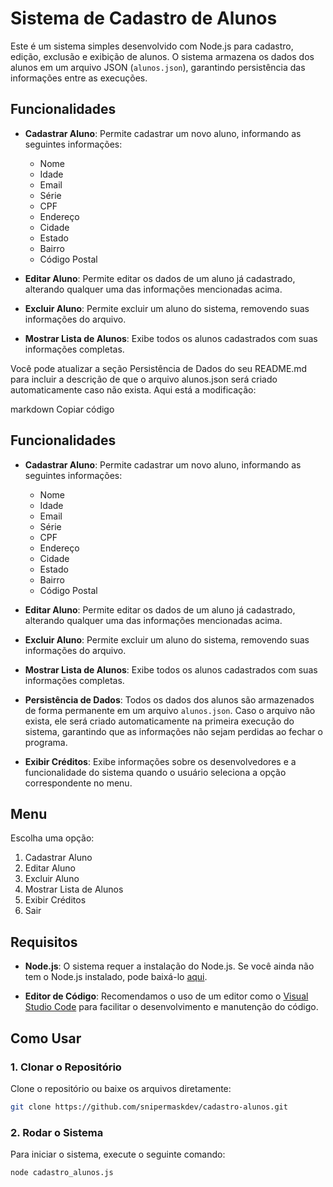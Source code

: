 # Sistema de Cadastro de Alunos

Este é um sistema simples desenvolvido com Node.js para cadastro, edição, exclusão e exibição de alunos. O sistema armazena os dados dos alunos em um arquivo JSON (`alunos.json`), garantindo persistência das informações entre as execuções.

## Funcionalidades

- **Cadastrar Aluno**: Permite cadastrar um novo aluno, informando as seguintes informações:
  - Nome
  - Idade
  - Email
  - Série
  - CPF
  - Endereço
  - Cidade
  - Estado
  - Bairro
  - Código Postal

- **Editar Aluno**: Permite editar os dados de um aluno já cadastrado, alterando qualquer uma das informações mencionadas acima.

- **Excluir Aluno**: Permite excluir um aluno do sistema, removendo suas informações do arquivo.

- **Mostrar Lista de Alunos**: Exibe todos os alunos cadastrados com suas informações completas.


Você pode atualizar a seção Persistência de Dados do seu README.md para incluir a descrição de que o arquivo alunos.json será criado automaticamente caso não exista. Aqui está a modificação:

markdown
Copiar código
## Funcionalidades

- **Cadastrar Aluno**: Permite cadastrar um novo aluno, informando as seguintes informações:
  - Nome
  - Idade
  - Email
  - Série
  - CPF
  - Endereço
  - Cidade
  - Estado
  - Bairro
  - Código Postal

- **Editar Aluno**: Permite editar os dados de um aluno já cadastrado, alterando qualquer uma das informações mencionadas acima.

- **Excluir Aluno**: Permite excluir um aluno do sistema, removendo suas informações do arquivo.

- **Mostrar Lista de Alunos**: Exibe todos os alunos cadastrados com suas informações completas.

- **Persistência de Dados**: Todos os dados dos alunos são armazenados de forma permanente em um arquivo `alunos.json`. Caso o arquivo não exista, ele será criado automaticamente na primeira execução do sistema, garantindo que as informações não sejam perdidas ao fechar o programa.


- **Exibir Créditos**: Exibe informações sobre os desenvolvedores e a funcionalidade do sistema quando o usuário seleciona a opção correspondente no menu.

## Menu
Escolha uma opção:
1. Cadastrar Aluno
2. Editar Aluno
3. Excluir Aluno
4. Mostrar Lista de Alunos
5. Exibir Créditos
6. Sair

## Requisitos

- **Node.js**: O sistema requer a instalação do Node.js. Se você ainda não tem o Node.js instalado, pode baixá-lo [aqui](https://nodejs.org/).

- **Editor de Código**: Recomendamos o uso de um editor como o [Visual Studio Code](https://code.visualstudio.com/) para facilitar o desenvolvimento e manutenção do código.

## Como Usar

### 1. Clonar o Repositório

Clone o repositório ou baixe os arquivos diretamente:

```bash
git clone https://github.com/snipermaskdev/cadastro-alunos.git
```

### 2. Rodar o Sistema
Para iniciar o sistema, execute o seguinte comando:

```bash
node cadastro_alunos.js
```

